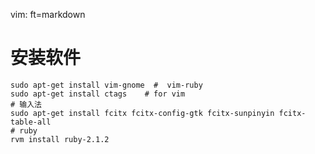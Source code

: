   vim: ft=markdown
# 安装软件

    sudo apt-get install vim-gnome  #  vim-ruby  
    sudo apt-get install ctags    # for vim
    # 输入法
    sudo apt-get install fcitx fcitx-config-gtk fcitx-sunpinyin fcitx-table-all
    # ruby
    rvm install ruby-2.1.2

